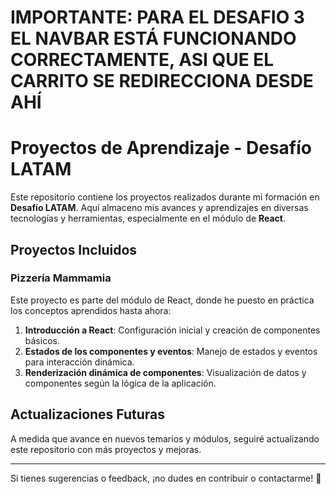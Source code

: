 # IMPORTANTE: PARA EL DESAFIO 3 EL NAVBAR ESTÁ FUNCIONANDO CORRECTAMENTE, ASI QUE EL CARRITO SE REDIRECCIONA DESDE AHÍ

# Proyectos de Aprendizaje - Desafío LATAM

Este repositorio contiene los proyectos realizados durante mi formación en **Desafío LATAM**. Aquí almaceno mis avances y aprendizajes en diversas tecnologías y herramientas, especialmente en el módulo de **React**.

## Proyectos Incluidos

### Pizzería Mammamia
Este proyecto es parte del módulo de React, donde he puesto en práctica los conceptos aprendidos hasta ahora:
1. **Introducción a React**: Configuración inicial y creación de componentes básicos.
2. **Estados de los componentes y eventos**: Manejo de estados y eventos para interacción dinámica.
3. **Renderización dinámica de componentes**: Visualización de datos y componentes según la lógica de la aplicación.

## Actualizaciones Futuras
A medida que avance en nuevos temarios y módulos, seguiré actualizando este repositorio con más proyectos y mejoras.

---

Si tienes sugerencias o feedback, ¡no dudes en contribuir o contactarme! 🚀
